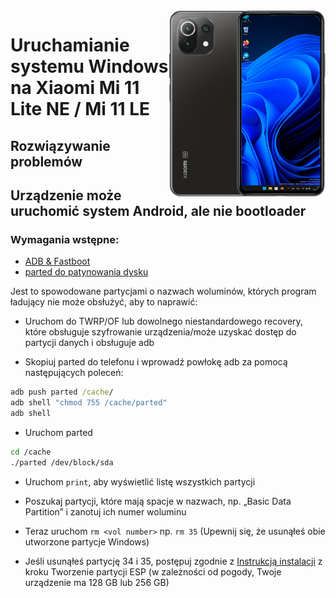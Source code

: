 <img align="right" src="https://github.com/ETCHDEV/Port-Windows-11-Xiaomi-11-Lite-NE/blob/main/lisa.png" width="250" alt="Windows 11 Running On a Mi 11 Lite NE">


# Uruchamianie systemu Windows na Xiaomi Mi 11 Lite NE / Mi 11 LE

## Rozwiązywanie problemów


## Urządzenie może uruchomić system Android, ale nie bootloader

### Wymagania wstępne:

- [ADB & Fastboot](https://developer.android.com/studio/releases/platform-tools)
- [parted do patynowania dysku](https://www.mediafire.com/file/s9bjano4pezphou/parted/file)

Jest to spowodowane partycjami o nazwach woluminów, których program ładujący nie może obsłużyć, aby to naprawić:

- Uruchom do TWRP/OF lub dowolnego niestandardowego recovery, które obsługuje szyfrowanie urządzenia/może uzyskać dostęp do partycji danych i obsługuje adb

- Skopiuj parted do telefonu i wprowadź powłokę adb za pomocą następujących poleceń:
```cmd
adb push parted /cache/
adb shell "chmod 755 /cache/parted"
adb shell
```

- Uruchom parted
```sh
cd /cache
./parted /dev/block/sda
```

- Uruchom ```print```, aby wyświetlić listę wszystkich partycji

- Poszukaj partycji, które mają spacje w nazwach, np. „Basic Data Partition” i zanotuj ich numer woluminu

- Teraz uruchom ```rm <vol number>``` np. ```rm 35``` (Upewnij się, że usunąłeś obie utworzone partycje Windows)

- Jeśli usunąłeś partycję 34 i 35, postępuj zgodnie z [Instrukcją instalacji](./partition-en.md) z kroku Tworzenie partycji ESP (w zależności od pogody, Twoje urządzenie ma 128 GB lub 256 GB)
